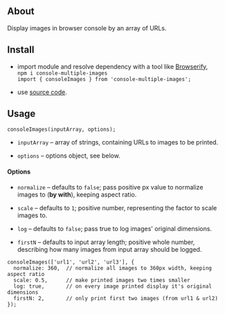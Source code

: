 ## About
Display images in browser console by an array of URLs.
## Install
 - import module and resolve dependency with a tool like [Browserify](https://browserify.org/),  
   ```npm i console-multiple-images```  
   ```import { consoleImages } from 'console-multiple-images';```
   
 - use [source code](https://raw.githubusercontent.com/stanislav-atr/console-multiple-images/main/dist/console-images.js).
## Usage
```
consoleImages(inputArray, options);
```
 - ```inputArray``` – array of strings, containing URLs to images to be printed.

 - ```options``` – options object, see below.
#### Options
 - ```normalize``` – defaults to ```false```; pass positive px value to normalize images to (**by with**), keeping aspect ratio.
 
 - ```scale``` – defaults to ```1```; positive number, representing the factor to scale images to.

 - ```log``` – defaults to ```false```; pass true to log images' original dimensions.

 - ```firstN``` – defaults to input array length; positive whole number, describing how many images from input array should be logged.

```
consoleImages(['url1', 'url2', 'url3'], {
  normalize: 360,  // normalize all images to 360px width, keeping aspect ratio
  scale: 0.5,      // make printed images two times smaller
  log: true,       // on every image printed display it's original dimensions
  firstN: 2,       // only print first two images (from url1 & url2)
});
```
